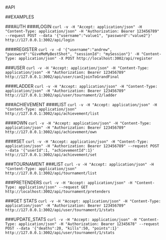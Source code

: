 #API

##EXAMPLES

###AUTH
####LOGIN
`curl -v -H "Accept: application/json" -H "Content-Type: application/json" -H "Authorization: Bearer 123456789" --request POST --data '{"username":"value1", "password":"value2"}' http://127.0.0.1:3002/api/login`

####REGISTER
`curl -v -d '{"username":"andrew", "password":"GiveMeMyBestShot", "sessionId": "mySession"}' -H "Content-Type: application/json" -X POST http://localhost:3002/api/register`

###USER
`curl -v -H "Accept: application/json" -H "Content-Type: application/json" -H "Authorization: Bearer 123456789" http://127.0.0.1:3002/api/user/canIjoinToGrandFinal`

####LADDER
`curl -v -H "Accept: application/json" -H "Content-Type: application/json" -H "Authorization: Bearer 123456789" http://127.0.0.1:3002/api/user/tournament/2/ladder`

###ACHIEVEMENT
####LIST
`curl -v -H "Accept: application/json" -H "Content-Type: application/json" http://127.0.0.1:3002/api/achievement/list`

####OWN
`curl -v -H "Accept: application/json" -H "Content-Type: application/json" -H "Authorization: Bearer 123456789" http://127.0.0.1:3002/api/achievement/own`

####SET
`curl -v -H "Accept: application/json" -H "Content-Type: application/json" -H "Authorization: Bearer 123456789" --request POST --data '{"userId":1, "achievementId":1}' http://127.0.0.1:3002/api/achievement/set`

###TOURNAMENT
###LIST
`curl -v -H "Accept: application/json" -H "Content-Type: application/json" http://127.0.0.1:3002/api/tournament/list`

###PRETENDERS
`curl -v -H "Accept: application/json" -H "Content-Type: application/json" --request GET http://localhost:3002/api/tournament/pretenders`

###GET STATS
`curl -v -H "Accept: application/json" -H "Content-Type: application/json" -H "Authorization: Bearer 123456789" http://127.0.0.1:3002/api/user/tournament/1/stats`

###UPDATE_STATS
`curl -v -H "Accept: application/json" -H "Content-Type: application/json" -H "Authorization: Bearer 12345678" --request POST --data '{"deaths":20, "kills":50, "points":1}' http://127.0.0.1:3002/api/user/tournament/1/stats`
